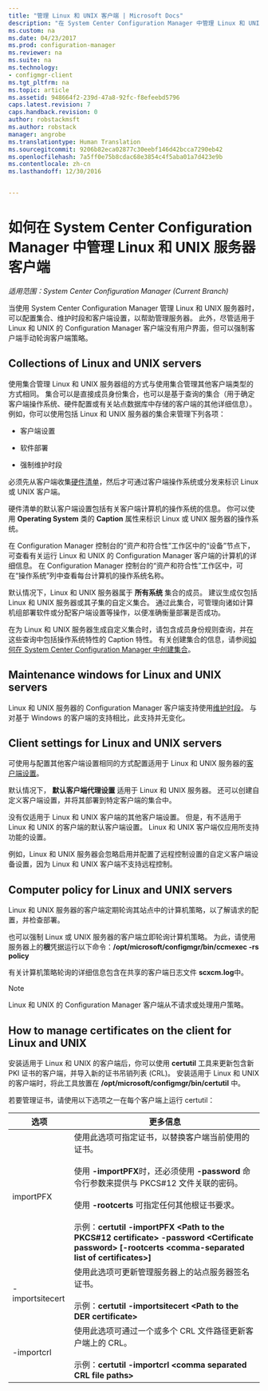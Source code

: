 ```yaml
---
title: "管理 Linux 和 UNIX 客户端 | Microsoft Docs"
description: "在 System Center Configuration Manager 中管理 Linux 和 UNIX 服务器上的客户端。"
ms.custom: na
ms.date: 04/23/2017
ms.prod: configuration-manager
ms.reviewer: na
ms.suite: na
ms.technology:
- configmgr-client
ms.tgt_pltfrm: na
ms.topic: article
ms.assetid: 948664f2-239d-47a8-92fc-f8efeebd5796
caps.latest.revision: 7
caps.handback.revision: 0
author: robstackmsft
ms.author: robstack
manager: angrobe
ms.translationtype: Human Translation
ms.sourcegitcommit: 9206b82eca02877c30eebf146d42bcca7290eb42
ms.openlocfilehash: 7a5ff0e75b8cdac68e3854c4f5aba01a7d423e9b
ms.contentlocale: zh-cn
ms.lasthandoff: 12/30/2016


---
```

# <a name="how-to-manage-clients-for-linux-and-unix-servers-in-system-center-configuration-manager"></a>如何在 System Center Configuration Manager 中管理 Linux 和 UNIX 服务器客户端

*适用范围：System Center Configuration Manager (Current Branch)*

当使用 System Center Configuration Manager 管理 Linux 和 UNIX 服务器时，可以配置集合、维护时段和客户端设置，以帮助管理服务器。 此外，尽管适用于 Linux 和 UNIX 的 Configuration Manager 客户端没有用户界面，但可以强制客户端手动轮询客户端策略。

##  <a name="BKMK_CollectionsforLnU"></a> Collections of Linux and UNIX servers  
 使用集合管理 Linux 和 UNIX 服务器组的方式与使用集合管理其他客户端类型的方式相同。 集合可以是直接成员身份集合，也可以是基于查询的集合（用于确定客户端操作系统、硬件配置或有关站点数据库中存储的客户端的其他详细信息）。 例如，你可以使用包括 Linux 和 UNIX 服务器的集合来管理下列各项：  

-   客户端设置  

-   软件部署  

-   强制维护时段  

 必须先从客户端收集[硬件清单](../../../core/clients/manage/inventory/hardware-inventory-for-linux-and-unix.md)，然后才可通过客户端操作系统或分发来标识 Linux 或 UNIX 客户端。  

 硬件清单的默认客户端设置包括有关客户端计算机的操作系统的信息。 你可以使用 **Operating System** 类的 **Caption** 属性来标识 Linux 或 UNIX 服务器的操作系统。  

 在 Configuration Manager 控制台的“资产和符合性”工作区中的“设备”节点下，可查看有关运行 Linux 和 UNIX 的 Configuration Manager 客户端的计算机的详细信息。 在 Configuration Manager 控制台的“资产和符合性”工作区中，可在“操作系统”列中查看每台计算机的操作系统名称。  

 默认情况下，Linux 和 UNIX 服务器属于 **所有系统** 集合的成员。 建议生成仅包括 Linux 和 UNIX 服务器或其子集的自定义集合。 通过此集合，可管理向诸如计算机组部署软件或分配客户端设置等操作，以便准确衡量部署是否成功。   

 在为 Linux 和 UNIX 服务器生成自定义集合时，请包含成员身份规则查询，并在这些查询中包括操作系统特性的 Caption 特性。 有关创建集合的信息，请参阅[如何在 System Center Configuration Manager 中创建集合](../../../core/clients/manage/collections/create-collections.md)。  

##  <a name="BKMK_MaintenanceWindowsforLnU"></a> Maintenance windows for Linux and UNIX servers  
 Linux 和 UNIX 服务器的 Configuration Manager 客户端支持使用[维护时段](../../../core/clients/manage/collections/use-maintenance-windows.md)。 与对基于 Windows 的客户端的支持相比，此支持并无变化。  

##  <a name="BKMK_ClientSettingsforLnU"></a> Client settings for Linux and UNIX servers  
 可使用与配置其他客户端设置相同的方式配置适用于 Linux 和 UNIX 服务器的[客户端设置](../../../core/clients/deploy/configure-client-settings.md)。  

 默认情况下， **默认客户端代理设置** 适用于 Linux 和 UNIX 服务器。 还可以创建自定义客户端设置，并将其部署到特定客户端的集合中。  

 没有仅适用于 Linux 和 UNIX 客户端的其他客户端设置。 但是，有不适用于 Linux 和 UNIX 的客户端的默认客户端设置。 Linux 和 UNIX 客户端仅应用所支持功能的设置。  

 例如，Linux 和 UNIX 服务器会忽略启用并配置了远程控制设置的自定义客户端设备设置，因为 Linux 和 UNIX 客户端不支持远程控制。  

##  <a name="BKMK_PolicyforLnU"></a> Computer policy for Linux and UNIX servers  
 Linux 和 UNIX 服务器的客户端定期轮询其站点中的计算机策略，以了解请求的配置，并检查部署。  

 也可以强制 Linux 或 UNIX 服务器的客户端立即轮询计算机策略。 为此，请使用服务器上的**根**凭据运行以下命令：**/opt/microsoft/configmgr/bin/ccmexec -rs policy**  

 有关计算机策略轮询的详细信息包含在共享的客户端日志文件 **scxcm.log**中。  

> [!NOTE]  
>  Linux 和 UNIX 的 Configuration Manager 客户端从不请求或处理用户策略。  

##  <a name="BKMK_ManageLinuxCerts"></a> How to manage certificates on the client for Linux and UNIX  
 安装适用于 Linux 和 UNIX 的客户端后，你可以使用 **certutil** 工具来更新包含新 PKI 证书的客户端，并导入新的证书吊销列表 (CRL)。 安装适用于 Linux 和 UNIX 的客户端时，将此工具放置在 **/opt/microsoft/configmgr/bin/certutil** 中。 

 若要管理证书，请使用以下选项之一在每个客户端上运行 certutil：  

|选项|更多信息|  
|------------|----------------------|  
|importPFX|使用此选项可指定证书，以替换客户端当前使用的证书。<br /><br /> 使用 **-importPFX**时，还必须使用 **-password** 命令行参数来提供与 PKCS#12 文件关联的密码。<br /><br /> 使用 **-rootcerts** 可指定任何其他根证书要求。<br /><br /> 示例：**certutil -importPFX &lt;Path to the PKCS#12 certificate> -password &lt;Certificate password\> [-rootcerts &lt;comma-separated list of certificates>]**|  
|-importsitecert|使用此选项可更新管理服务器上的站点服务器签名证书。<br /><br /> 示例：**certutil -importsitecert &lt;Path to the DER certificate\>**|  
|-importcrl|使用此选项可通过一个或多个 CRL 文件路径更新客户端上的 CRL。<br /><br /> 示例：**certutil -importcrl &lt;comma separated CRL file paths\>**|  

